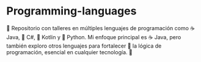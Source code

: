 # Programming-languages
 📂 Repositorio con talleres en múltiples lenguajes de programación como ☕ Java, 🎯 C#, 📱 Kotlin y 🐍 Python. Mi enfoque principal es ☕ Java, pero también exploro otros lenguajes para fortalecer 🧠 la lógica de programación, esencial en cualquier tecnología. 🚀
